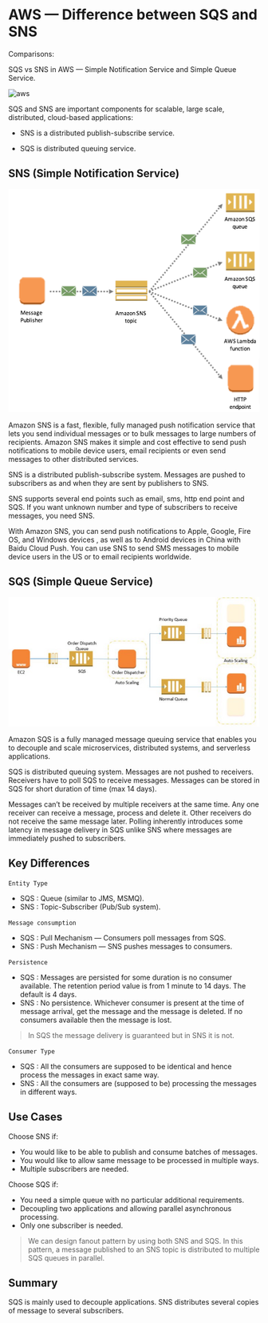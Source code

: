 # AWS — Difference between SQS and SNS

Comparisons:

SQS vs SNS in AWS — Simple Notification Service and Simple Queue Service.

![aws](./asset/AWS-%E2%80%94-Difference-between-SQS-and-SNS.png)

SQS and SNS are important components for scalable, large scale, distributed, cloud-based applications:

- SNS is a distributed publish-subscribe service.

- SQS is distributed queuing service.

## SNS (Simple Notification Service)

![sns](./asset/SNS.png)

Amazon SNS is a fast, flexible, fully managed push notification service that lets you send individual messages or to bulk messages to large numbers of recipients. Amazon SNS makes it simple and cost effective to send push notifications to mobile device users, email recipients or even send messages to other distributed services.

SNS is a distributed publish-subscribe system. Messages are pushed to subscribers as and when they are sent by publishers to SNS.

SNS supports several end points such as email, sms, http end point and SQS. If you want unknown number and type of subscribers to receive messages, you need SNS.

With Amazon SNS, you can send push notifications to Apple, Google, Fire OS, and Windows devices , as well as to Android devices in China with Baidu Cloud Push. You can use SNS to send SMS messages to mobile device users in the US or to email recipients worldwide.

## SQS (Simple Queue Service)

![sqs](./asset/SQS.png)

Amazon SQS is a fully managed message queuing service that enables you to decouple and scale microservices, distributed systems, and serverless applications.

SQS is distributed queuing system. Messages are not pushed to receivers. Receivers have to poll SQS to receive messages. Messages can be stored in SQS for short duration of time (max 14 days).

Messages can’t be received by multiple receivers at the same time. Any one receiver can receive a message, process and delete it. Other receivers do not receive the same message later. Polling inherently introduces some latency in message delivery in SQS unlike SNS where messages are immediately pushed to subscribers.

## Key Differences

`Entity Type`

- SQS : Queue (similar to JMS, MSMQ).
- SNS : Topic-Subscriber (Pub/Sub system).

`Message consumption`

- SQS : Pull Mechanism — Consumers poll messages from SQS.
- SNS : Push Mechanism — SNS pushes messages to consumers.

`Persistence`

- SQS : Messages are persisted for some duration is no consumer available. The retention period value is from 1 minute to 14 days. The default is 4 days.
- SNS : No persistence. Whichever consumer is present at the time of message arrival, get the message and the message is deleted. If no consumers available then the message is lost.

> In SQS the message delivery is guaranteed but in SNS it is not.

`Consumer Type`

- SQS : All the consumers are supposed to be identical and hence process the messages in exact same way.
- SNS : All the consumers are (supposed to be) processing the messages in different ways.

## Use Cases

Choose SNS if:

- You would like to be able to publish and consume batches of messages.
- You would like to allow same message to be processed in multiple ways.
- Multiple subscribers are needed.

Choose SQS if:

- You need a simple queue with no particular additional requirements.
- Decoupling two applications and allowing parallel asynchronous processing.
- Only one subscriber is needed.

> We can design fanout pattern by using both SNS and SQS. In this pattern, a message published to an SNS topic is distributed to multiple SQS queues in parallel.

## Summary

SQS is mainly used to decouple applications. SNS distributes several copies of message to several subscribers.
